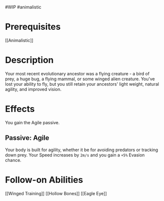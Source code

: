 #WIP #animalistic 

# Prerequisites

[[Animalistic]]

# Description

Your most recent evolutionary ancestor was a flying creature - a bird of prey, a huge bug, a flying mammal, or some winged alien creature. You've lost your ability to fly, but you still retain your ancestors' light weight, natural agility, and improved vision.

# Effects

You gain the Agile passive.

## Passive: Agile

Your body is built for agility, whether it be for avoiding predators or tracking down prey. Your Speed increases by `2m/s` and you gain a `+5%` Evasion chance.

# Follow-on Abilities

[[Winged Training]]
[[Hollow Bones]]
[[Eagle Eye]]